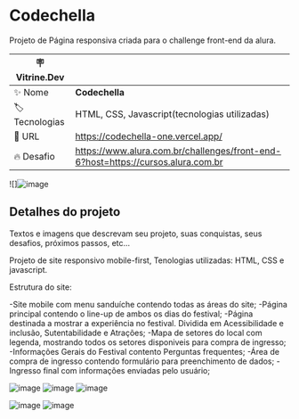 # Codechella

Projeto de Página responsiva criada para o challenge front-end da alura.

| :placard: Vitrine.Dev |     |
| -------------  | --- |
| :sparkles: Nome        | **Codechella**
| :label: Tecnologias | HTML, CSS, Javascript(tecnologias utilizadas)
| :rocket: URL         | https://codechella-one.vercel.app/
| :fire: Desafio     | https://www.alura.com.br/challenges/front-end-6?host=https://cursos.alura.com.br

<!-- Inserir imagem com a #vitrinedev ao final do link -->
![]![image](https://user-images.githubusercontent.com/102000781/228044222-72213681-0835-49f8-8bc2-3193605d6878.png#vitrinedev)


## Detalhes do projeto

Textos e imagens que descrevam seu projeto, suas conquistas, seus desafios, próximos passos, etc...

Projeto de site responsivo mobile-first,
Tenologias utilizadas: HTML, CSS e javascript.

Estrutura do site:

-Site mobile com menu sanduíche contendo todas as áreas do site;
-Página principal contendo o line-up de ambos os dias do festival;
-Página destinada a mostrar a experiência no festival. Dividida em Acessibilidade e inclusão, Sutentabilidade e Atrações;
-Mapa de setores do local com legenda, mostrando todos os setores disponiveis para compra de ingresso;
-Informações Gerais do Festival contento Perguntas frequentes;
-Área de compra de ingresso contendo formulário para preenchimento de dados;
-Ingresso final com informações enviadas pelo usuário;


![image](https://user-images.githubusercontent.com/102000781/228046132-2a525244-2233-41d9-a724-9c0b0d0bef4b.png)
![image](https://user-images.githubusercontent.com/102000781/228046248-608075c0-f813-484d-9456-f0081af1b9bb.png)
![image](https://user-images.githubusercontent.com/102000781/228046304-bc888184-57a3-45bc-8d0d-1e3ce5c5736b.png)

![image](https://user-images.githubusercontent.com/102000781/228046740-61cc429e-a499-47cf-9cde-ec72e53730b7.png)
![image](https://user-images.githubusercontent.com/102000781/228046994-8f8d4c0b-bfce-4707-a03a-5f7e26a5ef4f.png)


